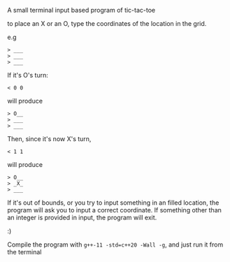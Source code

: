 A small terminal input based program of tic-tac-toe

to place an X or an O, type the coordinates of the location in the grid.

e.g


```
> ___
> ___
> ___
```

If it's O's turn:

```
< 0 0
```
will produce

```
> O__
> ___
> ___
```

Then, since it's now X's turn, 

```
< 1 1
```
will produce

```
> O__
> _X_
> ___
```

If it's out of bounds, or you try to input something in an filled location, the program will ask you to input a correct coordinate.
If something other than an integer is provided in input, the program will exit.

:)


Compile the program with ` g++-11 -std=c++20 -Wall -g `, and just run it from the terminal
